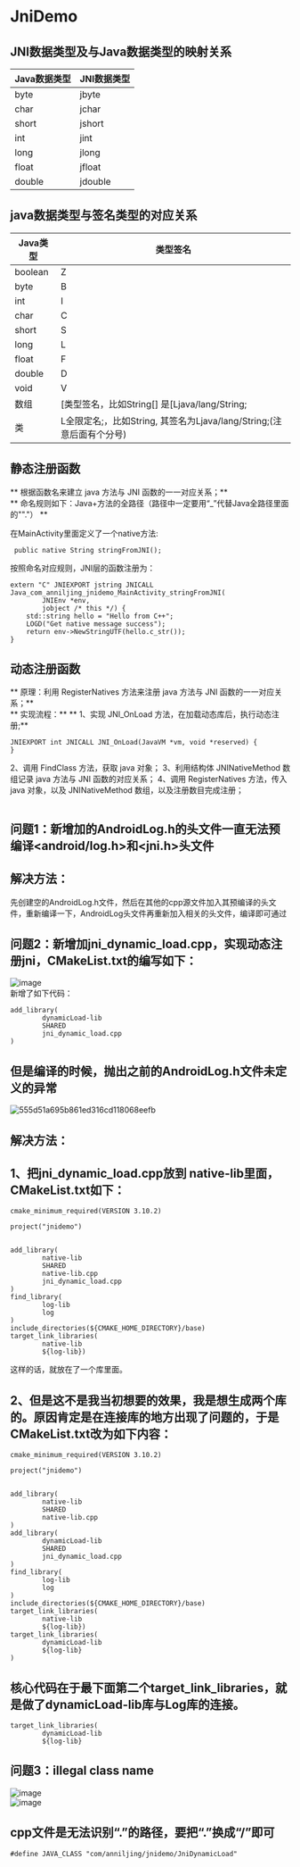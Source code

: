 # JniDemo
## JNI数据类型及与Java数据类型的映射关系
Java数据类型 | JNI数据类型
-------------|-----------
byte         | jbyte
char         | jchar
short        | jshort
int          | jint
long         | jlong
float        | jfloat
double       | jdouble

## java数据类型与签名类型的对应关系
Java类型  |  类型签名
----------|----------
boolean   |     Z
byte      |     B
int       |     I
char      |     C
short     |     S
long      |     L
float     |     F
double    |     D
void      |     V
数组     |     [类型签名，比如String[] 是[Ljava/lang/String;
类       |     L全限定名;，比如String, 其签名为Ljava/lang/String;(注意后面有个分号)

## 静态注册函数  
** 根据函数名来建立 java 方法与 JNI 函数的一一对应关系；**    
** 命名规则如下：Java+方法的全路径（路径中一定要用“_”代替Java全路径里面的""."） **

在MainActivity里面定义了一个native方法:  
~~~
 public native String stringFromJNI();
~~~
按照命名对应规则，JNI层的函数注册为：  
~~~
extern "C" JNIEXPORT jstring JNICALL
Java_com_anniljing_jnidemo_MainActivity_stringFromJNI(
        JNIEnv *env,
        jobject /* this */) {
    std::string hello = "Hello from C++";
    LOGD("Get native message success");
    return env->NewStringUTF(hello.c_str());
}
~~~
## 动态注册函数  
** 原理：利用 RegisterNatives 方法来注册 java 方法与 JNI 函数的一一对应关系；**  
** 实现流程：**
  ** 1、实现 JNI_OnLoad 方法，在加载动态库后，执行动态注册;**  
~~~
JNIEXPORT int JNICALL JNI_OnLoad(JavaVM *vm, void *reserved) {
}
~~~
   2、调用 FindClass 方法，获取 java 对象；
   3、利用结构体 JNINativeMethod 数组记录 java 方法与 JNI 函数的对应关系；
   4、调用 RegisterNatives 方法，传入 java 对象，以及 JNINativeMethod 数组，以及注册数目完成注册；
~~~

~~~
   
## 问题1：新增加的AndroidLog.h的头文件一直无法预编译<android/log.h>和<jni.h>头文件

## 解决方法：
先创建空的AndroidLog.h文件，然后在其他的cpp源文件加入其预编译的头文件，重新编译一下，AndroidLog头文件再重新加入相关的头文件，编译即可通过

## 问题2：新增加jni_dynamic_load.cpp，实现动态注册jni，CMakeList.txt的编写如下：
![image](https://user-images.githubusercontent.com/8243494/147808634-6dc02c34-a8b1-46dc-97dc-3267d267f3c4.png)  
新增了如下代码：
```
add_library(
        dynamicLoad-lib
        SHARED
        jni_dynamic_load.cpp
)
```  
## 但是编译的时候，抛出之前的AndroidLog.h文件未定义的异常  

![555d51a695b861ed316cd118068eefb](https://user-images.githubusercontent.com/8243494/147808895-532a97b6-d4ef-4a2a-88f9-7fb86a5b9f8e.png)  

## 解决方法：  
## 1、把jni_dynamic_load.cpp放到 native-lib里面，CMakeList.txt如下：
```
cmake_minimum_required(VERSION 3.10.2)

project("jnidemo")


add_library(
        native-lib
        SHARED
        native-lib.cpp
        jni_dynamic_load.cpp
)
find_library(
        log-lib
        log
)
include_directories(${CMAKE_HOME_DIRECTORY}/base)
target_link_libraries(
        native-lib
        ${log-lib})
```  
这样的话，就放在了一个库里面。  
## 2、但是这不是我当初想要的效果，我是想生成两个库的。原因肯定是在连接库的地方出现了问题的，于是CMakeList.txt改为如下内容：  
```
cmake_minimum_required(VERSION 3.10.2)

project("jnidemo")


add_library(
        native-lib
        SHARED
        native-lib.cpp
)
add_library(
        dynamicLoad-lib
        SHARED
        jni_dynamic_load.cpp
)
find_library(
        log-lib
        log
)
include_directories(${CMAKE_HOME_DIRECTORY}/base)
target_link_libraries(
        native-lib
        ${log-lib})
target_link_libraries(
        dynamicLoad-lib
        ${log-lib}
)
```  
## 核心代码在于最下面第二个target_link_libraries，就是做了dynamicLoad-lib库与Log库的连接。
```
target_link_libraries(
        dynamicLoad-lib
        ${log-lib}
```  
## 问题3：illegal class name  
![image](https://user-images.githubusercontent.com/8243494/147809896-45476764-8fa5-4411-b1f7-8d108890a582.png)  
![image](https://user-images.githubusercontent.com/8243494/147809848-36e28c7e-97e8-4fd9-936d-5eefd08543f3.png)  
## cpp文件是无法识别“.”的路径，要把“.”换成“/”即可
```
#define JAVA_CLASS "com/anniljing/jnidemo/JniDynamicLoad"
```


